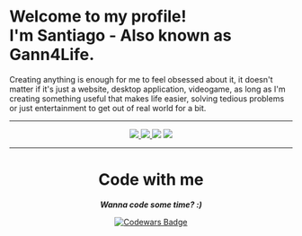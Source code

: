 <h1>Welcome to my profile!<br>I'm Santiago - Also known as Gann4Life.</h1>
  
Creating anything is enough for me to feel obsessed about it, it doesn't matter if it's just a website, desktop application, videogame, as long as I'm creating something useful that makes life easier, solving tedious problems or just entertainment to get out of real world for a bit.

---

<div align="center">
 <a href="https://profile.codersrank.io/user/gann4life/">
  <img src="https://img.shields.io/badge/CodersRank-Profile-677?style=for-the-badge&logo=codersrank"/>
 </a>
 <a href="https://gann4life.itch.io">
  <img src="https://img.shields.io/badge/itchio-profile-red?style=for-the-badge"/>
 </a>
 <img src="https://img.shields.io/github/last-commit/gann4life/gann4life?color=blue&label=Last%20Edit&style=for-the-badge"/>
 <img src="https://github-readme-stats.vercel.app/api?username=gann4life&count_private=true&show_icons=true&theme=github_dark&hide_border=true"/>
</div>

---
    
<div align="center">    
 
<h1 name="codewithme">Code with me</h1>

***Wanna code some time? :)***

[![Codewars Badge](https://www.codewars.com/users/Gann4Life/badges/large)](https://www.codewars.com/r/ipj2ng)

</div>
